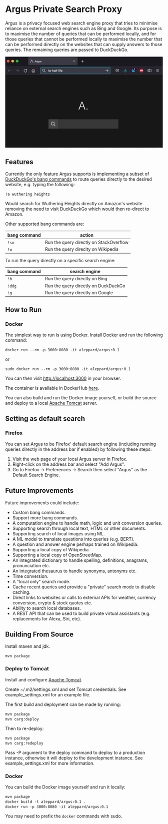 # Argus Private Search Proxy

Argus is a privacy focused web search engine proxy that tries to minimise reliance on external search engines such as Bing and Google. Its purpose is to maximise the number of queries that can be performed locally, and for those queries that cannot be performed locally to maximise the number that can be performed directly on the websites that can supply answers to those queries. The remaining queries are passed to DuckDuckGo.

![Screenshot!](/screenshot.jpg)

## Features

Currently the only feature Argus supports is implementing a subset of [DuckDuckGo's bang commands](https://duckduckgo.com/bang) to route queries directly to the desired website, e.g. typing the following:

    !a wuthering heights

Would search for Wuthering Heights directly on Amazon's website removing the need to visit DuckDuckGo which would then re-direct to Amazon.

Other supported bang commands are:

| bang command | action |
| --- | --- |
| `!so` | Run the query directly on StackOverflow |
| `!w` | Run the query direclty on Wikipedia |

To run the query directly on a specific search engine:

| bang command | search engine |
| --- | --- |
| `!b` | Run the query directly on Bing |
| `!ddg` | Run the query directly on DuckDuckGo |
| `!g` | Run the query directly on Google |

## How to Run

### Docker

The simplest way to run is using Docker. Install [Docker](https://www.docker.com/) and run the following command:

    docker run --rm -p 3000:8080 -it aleppard/argus:0.1

or

    sudo docker run --rm -p 3000:8080 -it aleppard/argus:0.1

You can then visit <http://localhost:3000> in your browser.

The container is available in DockerHub [here](https://hub.docker.com/r/aleppard/argus).

You can also build and run the Docker image yourself, or build the source and deploy to a local [Apache Tomcat](https://tomcat.apache.org/) server.

## Setting as default search

### Firefox

You can set Argus to be Firefox' default search engine (including running queries directly in the address bar if enabled) by following these steps:

1. Visit the web page of your local Argus server in Firefox.
2. Right-click on the address bar and select "Add Argus".
2. Go to Firefox -> Preferences -> Search then select "Argus" as the Default Search Engine.

## Future Improvements

Future improvements could include:

* Custom bang commands.
* Support more bang commands.
* A computation engine to handle math, logic and unit conversion queries.
* Supporting search through local text, HTML or other documents.
* Supporting search of local images using ML.
* A ML model to translate questions into queries (e.g. BERT).
* A question and answer engine perhaps trained on Wikipedia. 
* Supporting a local copy of Wikipedia.
* Supporting a local copy of OpenStreetMap.
* An integrated dictionary to handle spelling, definitions, anagrams, pronunciation etc.
* An integrated thesaurus to handle synonyms, antonyms etc.
* Time conversion.
* A "local only" search mode.
* Cache recent queries and provide a "private" search mode to disable caching.
* Direct links to websites or calls to external APIs for weather, currency conversion, crypto & stock quotes etc.
* Ability to search local databases.
* A REST API that can be used to build private virtual assistants (e.g. replacements for Alexa, Siri, etc).

## Building From Source

Install maven and jdk.

    mvn package 

### Deploy to Tomcat

Install and configure [Apache Tomcat](https://tomcat.apache.org/).

Create ~/.m2/settings.xml and set Tomcat credentials. See example_settings.xml for an example file.

The first build and deployment can be made by running:

    mvn package
    mvn carg:deploy 
    
Then to re-deploy:
    
    mvn package
    mvn carg:redeploy 

Pass -P argument to the deploy command to deploy to a production instance, otherwise it will deploy to the development instance. See example_settings.xml for more information.

### Docker

You can build the Docker image yourself and run it locally:

    mvn package
    docker build -t aleppard/argus:0.1 .
    docker run -p 3000:8080 -it aleppard/argus:0.1

You may need to prefix the `docker` commands with sudo.
